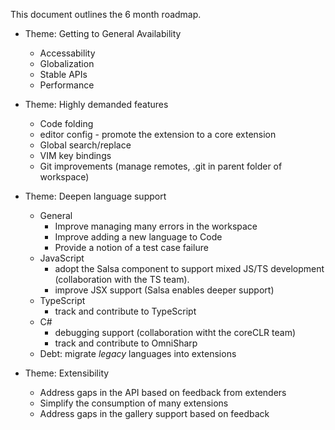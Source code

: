 This document outlines the 6 month roadmap.

* Theme: Getting to General Availability
	* Accessability
	* Globalization
	* Stable APIs
	* Performance
	
* Theme: Highly demanded features
	* Code folding
	* editor config - promote the extension to a core extension
	* Global search/replace
	* VIM key bindings
	* Git improvements (manage remotes, .git in parent folder of workspace)
	
* Theme: Deepen language support
	* General
		* Improve managing many errors in the workspace
		* Improve adding a new language to Code
		* Provide a notion of a test case failure
	* JavaScript
		* adopt the Salsa <link> component to support mixed JS/TS development (collaboration with the TS team).
		* improve JSX support (Salsa enables deeper support)
	* TypeScript
		* track and contribute to TypeScript
	* C# 
		* debugging support (collaboration witht the coreCLR team)
		* track and contribute to OmniSharp
	* Debt: migrate _legacy_ languages into extensions
	
* Theme: Extensibility
	* Address gaps in the API based on feedback from extenders
	* Simplify the consumption of many extensions
	* Address gaps in the gallery support based on feedback
